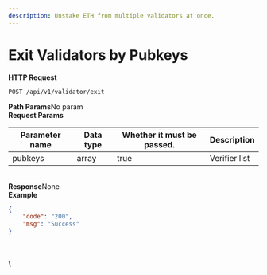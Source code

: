 ```yaml
---
description: Unstake ETH from multiple validators at once.
---
```


# Exit Validators by Pubkeys

**HTTP Request**

```HTTP
POST /api/v1/validator/exit
```

**Path Params**No param\
**Request Params**

| **Parameter name** | **Data type** | **Whether it must be passed.** | **Description** |
| ------------------ | ------------- | ------------------------------ | --------------- |
| pubkeys            | array         | true                           | Verifier list   |

\
**Response**None\
**Example**

```JSON
{
    "code": "200",
    "msg": "Success"
}
```

\
\
\
